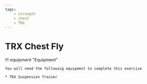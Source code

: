 ```yaml
---
tags:
    - strength
    - chest
    - TRX
---
```


#  TRX Chest Fly

!!! equipment "Equipment"

    You will need the following equipment to complete this exercise
    
    * TRX Suspension Trainer